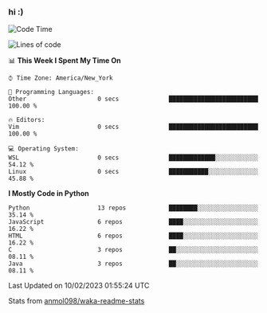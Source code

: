 ### hi :)

<!--START_SECTION:waka-->
![Code Time](http://img.shields.io/badge/Code%20Time-952%20hrs%2036%20mins-blue)

![Lines of code](https://img.shields.io/badge/From%20Hello%20World%20I%27ve%20Written-601%20Thousand%20lines%20of%20code-blue)

📊 **This Week I Spent My Time On** 

```text
⌚︎ Time Zone: America/New_York

💬 Programming Languages: 
Other                    0 secs              █████████████████████████   100.00 % 

🔥 Editors: 
Vim                      0 secs              █████████████████████████   100.00 % 

💻 Operating System: 
WSL                      0 secs              █████████████░░░░░░░░░░░░   54.12 % 
Linux                    0 secs              ███████████░░░░░░░░░░░░░░   45.88 % 

```

**I Mostly Code in Python** 

```text
Python                   13 repos            ████████░░░░░░░░░░░░░░░░░   35.14 % 
JavaScript               6 repos             ████░░░░░░░░░░░░░░░░░░░░░   16.22 % 
HTML                     6 repos             ████░░░░░░░░░░░░░░░░░░░░░   16.22 % 
C                        3 repos             ██░░░░░░░░░░░░░░░░░░░░░░░   08.11 % 
Java                     3 repos             ██░░░░░░░░░░░░░░░░░░░░░░░   08.11 % 

```



 Last Updated on 10/02/2023 01:55:24 UTC
<!--END_SECTION:waka-->

Stats from [anmol098/waka-readme-stats](https://github.com/anmol098/waka-readme-stats)